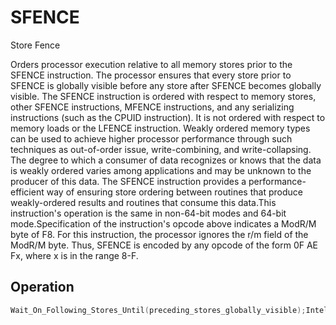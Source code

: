 # SFENCE

Store Fence

Orders processor execution relative to all memory stores prior to the SFENCE instruction.
The processor ensures that every store prior to SFENCE is globally visible before any store after SFENCE becomes globally visible.
The SFENCE instruction is ordered with respect to memory stores, other SFENCE instructions, MFENCE instructions, and any serializing instructions (such as the CPUID instruction).
It is not ordered with respect to memory loads or the LFENCE instruction.
Weakly ordered memory types can be used to achieve higher processor performance through such techniques as out-of-order issue, write-combining, and write-collapsing.
The degree to which a consumer of data recognizes or knows that the data is weakly ordered varies among applications and may be unknown to the producer of this data.
The SFENCE instruction provides a performance-efficient way of ensuring store ordering between routines that produce weakly-ordered results and routines that consume this data.This instruction's operation is the same in non-64-bit modes and 64-bit mode.Specification of the instruction's opcode above indicates a ModR/M byte of F8.
For this instruction, the processor ignores the r/m field of the ModR/M byte.
Thus, SFENCE is encoded by any opcode of the form 0F AE Fx, where x is in the range 8-F.

## Operation

```C
Wait_On_Following_Stores_Until(preceding_stores_globally_visible);Intel C/C++ Compiler Intrinsic Equivalentvoid _mm_sfence(void)Exceptions (All Operating Modes)
```
